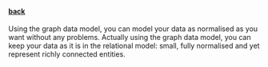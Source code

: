 #### [back](data_modeling_main.md)


Using the graph data model, you can model your data as normalised as you want without any problems. Actually using the graph data model, you can keep your data as it is in the relational model: small, fully normalised and yet represent richly connected entities.
